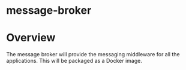 # message-broker

# Overview
The message broker will provide the messaging middleware for all the applications. This will be packaged as a Docker image.


